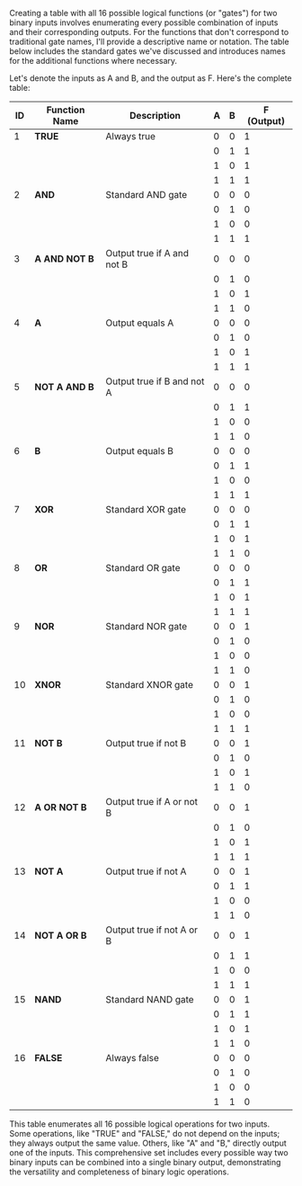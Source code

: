 Creating a table with all 16 possible logical functions (or "gates") for two binary inputs involves enumerating every possible combination of inputs and their corresponding outputs. For the functions that don't correspond to traditional gate names, I'll provide a descriptive name or notation. The table below includes the standard gates we've discussed and introduces names for the additional functions where necessary.

Let's denote the inputs as A and B, and the output as F. Here's the complete table:

| ID | Function Name   | Description                   | A | B | F (Output) |
|----|-----------------|-------------------------------|---|---|------------|
| 1  | **TRUE**        | Always true                   | 0 | 0 | 1          |
|    |                 |                               | 0 | 1 | 1          |
|    |                 |                               | 1 | 0 | 1          |
|    |                 |                               | 1 | 1 | 1          |
| 2  | **AND**         | Standard AND gate             | 0 | 0 | 0          |
|    |                 |                               | 0 | 1 | 0          |
|    |                 |                               | 1 | 0 | 0          |
|    |                 |                               | 1 | 1 | 1          |
| 3  | **A AND NOT B** | Output true if A and not B    | 0 | 0 | 0          |
|    |                 |                               | 0 | 1 | 0          |
|    |                 |                               | 1 | 0 | 1          |
|    |                 |                               | 1 | 1 | 0          |
| 4  | **A**           | Output equals A               | 0 | 0 | 0          |
|    |                 |                               | 0 | 1 | 0          |
|    |                 |                               | 1 | 0 | 1          |
|    |                 |                               | 1 | 1 | 1          |
| 5  | **NOT A AND B** | Output true if B and not A    | 0 | 0 | 0          |
|    |                 |                               | 0 | 1 | 1          |
|    |                 |                               | 1 | 0 | 0          |
|    |                 |                               | 1 | 1 | 0          |
| 6  | **B**           | Output equals B               | 0 | 0 | 0          |
|    |                 |                               | 0 | 1 | 1          |
|    |                 |                               | 1 | 0 | 0          |
|    |                 |                               | 1 | 1 | 1          |
| 7  | **XOR**         | Standard XOR gate             | 0 | 0 | 0          |
|    |                 |                               | 0 | 1 | 1          |
|    |                 |                               | 1 | 0 | 1          |
|    |                 |                               | 1 | 1 | 0          |
| 8  | **OR**          | Standard OR gate              | 0 | 0 | 0          |
|    |                 |                               | 0 | 1 | 1          |
|    |                 |                               | 1 | 0 | 1          |
|    |                 |                               | 1 | 1 | 1          |
| 9  | **NOR**         | Standard NOR gate             | 0 | 0 | 1          |
|    |                 |                               | 0 | 1 | 0          |
|    |                 |                               | 1 | 0 | 0          |
|    |                 |                               | 1 | 1 | 0          |
| 10 | **XNOR**        | Standard XNOR gate            | 0 | 0 | 1          |
|    |                 |                               | 0 | 1 | 0          |
|    |                 |                               | 1 | 0 | 0          |
|    |                 |                               | 1 | 1 | 1          |
| 11 | **NOT B**       | Output true if not B          | 0 | 0 | 1          |
|    |                 |                               | 0 | 1 | 0          |
|    |                 |                               | 1 | 0 | 1          |
|    |                 |                               | 1 | 1 | 0          |
| 12 | **A OR NOT B**  | Output true if A or not B     | 0 | 0 | 1          |
|    |                 |                               | 0 | 1 | 0          |
|    |                 |                               | 1 | 0 | 1          |
|    |                 |                               | 1 | 1 | 1          |
| 13 | **NOT A**       | Output true if not A          | 0 | 0 | 1          |
|    |                 |                               | 0 | 1 | 1          |
|    |                 |                               | 1 | 0 | 0          |
|    |                 |                               | 1 | 1 | 0          |
| 14 | **NOT A OR B**  | Output true if not A or B     | 0 | 0 | 1          |
|    |                 |                               | 0 | 1 | 1          |
|    |                 |                               | 1 | 0 | 0          |
|    |                 |                               | 1 | 1 | 1          |
| 15 | **NAND**        | Standard NAND gate            | 0 | 0 | 1          |
|    |                 |                               | 0 | 1 | 1          |
|    |                 |                               | 1 | 0 | 1          |
|    |                 |                               | 1 | 1 | 0          |
| 16 | **FALSE**       | Always false                  | 0 | 0 | 0          |
|    |                 |                               | 0 | 1 | 0          |
|    |                 |                               | 1 | 0 | 0          |
|    |                 |                               | 1 | 1 | 0          |

This table enumerates all 16 possible logical operations for two inputs. Some operations, like "TRUE" and "FALSE," do not depend on the inputs; they always output the same value. Others, like "A" and "B," directly output one of the inputs. This comprehensive set includes every possible way two binary inputs can be combined into a single binary output, demonstrating the versatility and completeness of binary logic operations.